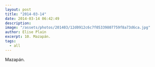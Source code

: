 ```yaml
---
layout: post
title: "2014-03-14"
date: 2014-03-14 06:42:49
description: 
image: "/assets/photos/201403/12d0912c6c7f05339807759f8a73d6ca.jpg"
author: Elise Plain
excerpt: 10. Mazapán.
tags: 
  - all
---
```


Mazapán.
<p></p>
